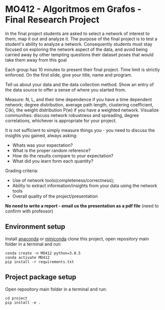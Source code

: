 # MO412 - Algoritmos em Grafos - Final Research Project

In the final project students are asked to select a network of interest to them, map it out and analyze it. The purpose of the final project is to test a student's ability to analyze a network. Consequently students must stay focused on exploring the network aspect of the data, and avoid being carried away by other tempting questions their dataset poses that would take them away from this goal

Each group has 10 minutes to present their final project. Time limit is strictly enforced. On the first slide, give your title, name and program.

Tell us about your data and the data collection method. Show an entry of the data source to offer a sense of where you started from.

Measure: N, L, and their time dependence if you have a time dependent network; degree distribution, average path length, clustering coefficient, C(k), the weight distribution P(w) if you have a weighted network. Visualize communities: discuss network robustness and spreading, degree correlations, whichever is appropriate for your project. 

It is not sufficient to simply measure things you - you need to discuss the insights you gained, always asking:
* Whats was your expectation?
* What is the proper random reference?
* How do the results compare to your expectation?
* What did you learn form each quantity?

Grading criteria:
* Use of network tools(completeness/correctness);
* Ability to extract information/insights from your data using the network tools
* Overall quality of the project/presentation

**No need to write a report - email us the presentation as a pdf file** (need to confirm with professor)

## Environment setup
Install [anaconda](https://www.anaconda.com/products/individual) or [miniconda](https://docs.conda.io/en/latest/miniconda.html) clone this project, open repository main folder in a terminal and run:

```
conda create -n MO412 python=3.8.5
conda activate MO412
pip install -r requirements.txt
```

## Project package setup
Open repository main folder in a terminal and run:

```
cd project
pip install -e .
```

